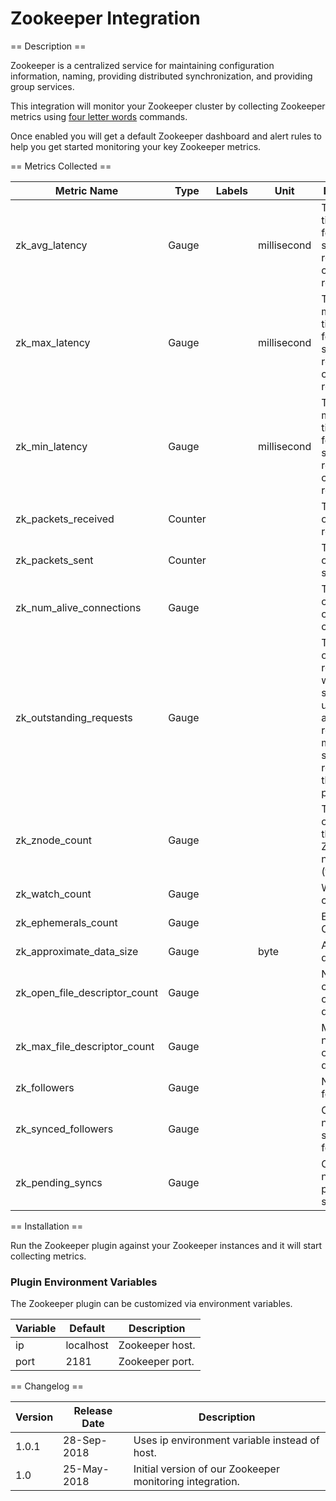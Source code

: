 Zookeeper Integration
=====================

== Description ==

Zookeeper is a centralized service for maintaining configuration information, naming, providing distributed synchronization, and providing group services.

This integration will monitor your Zookeeper cluster by collecting Zookeeper metrics using [four letter words](http://zookeeper.apache.org/doc/r3.4.12/zookeeperAdmin.html#sc_zkCommands) commands.

Once enabled you will get a default Zookeeper dashboard and alert rules to help you get started monitoring your key Zookeeper metrics.

== Metrics Collected ==

| Metric Name                 |Type   |Labels|Unit       |Description                                                                                                              |
|-----------------------------|-------|------|-----------|-------------------------------------------------------------------------------------------------------------------------|
|zk_avg_latency               |Gauge  |      |millisecond|The average time it takes for the server to respond to a client request.                                                 |
|zk_max_latency               |Gauge  |      |millisecond|The maximum time it takes for the server to respond to a client request.                                                 |
|zk_min_latency               |Gauge  |      |millisecond|The minimum time it takes for the server to respond to a client request.                                                 |
|zk_packets_received          |Counter|      |           |The number of packets received.                                                                                          |
|zk_packets_sent              |Counter|      |           |The number of packets sent.                                                                                              |
|zk_num_alive_connections     |Gauge  |      |           |The total count of client connections.                                                                                   |
|zk_outstanding_requests      |Gauge  |      |           |The number of queued requests when the server is under load and is receiving more sustained requests than it can process.|
|zk_znode_count               |Gauge  |      |           |The number of znodes in the ZooKeeper namespace (the data).                                                              |
|zk_watch_count               |Gauge  |      |           |Watch count.                                                                                                             |
|zk_ephemerals_count          |Gauge  |      |           |Ephemerals Count.                                                                                                        |
|zk_approximate_data_size     |Gauge  |      |byte       |Approximate data size.                                                                                                   |
|zk_open_file_descriptor_count|Gauge  |      |           |Number of currently open file descriptors.                                                                               |
|zk_max_file_descriptor_count |Gauge  |      |           |Maximum number of open file descriptors.                                                                                 |
|zk_followers                 |Gauge  |      |           |Number of followers.                                                                                                     |
|zk_synced_followers          |Gauge  |      |           |Current number of synced followers.                                                                                      |
|zk_pending_syncs             |Gauge  |      |           |Current number of pending syncs.                                                                                         |


== Installation ==

Run the Zookeeper plugin against your Zookeeper instances and it will start collecting metrics.

### Plugin Environment Variables

The Zookeeper plugin can be customized via environment variables.

|Variable |Default  |Description    |
|---------|---------|---------------|
|ip       |localhost|Zookeeper host.|
|port     |2181     |Zookeeper port.|

== Changelog ==

|Version|Release Date|Description                                             |
|-------|------------|--------------------------------------------------------|
|1.0.1  |28-Sep-2018 |Uses ip environment variable instead of host.           |
|1.0    |25-May-2018 |Initial version of our Zookeeper monitoring integration.|
